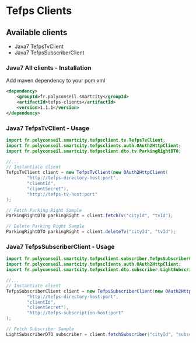 # Tefps Clients

## Available clients

- Java7 TefpsTvClient
- Java7 TefpsSubscriberClient

### Java7 All clients - Installation

Add maven dependency to your pom.xml

```xml
<dependency>
    <groupId>fr.polyconseil.smartcity</groupId>
    <artifactId>tefps-clients</artifactId>
    <version>1.1.1</version>
</dependency>
```


### Java7 TefpsTvClient - Usage

```java
import fr.polyconseil.smartcity.tefpsclient.tv.TefpsTvClient;
import fr.polyconseil.smartcity.tefpsclients.auth.OAuth2HttpClient;
import fr.polyconseil.smartcity.tefpsclient.dto.tv.ParkingRightDTO;

//...
// Instantiate client
TefpsTvClient client = new TefpsTvClient(new OAuth2HttpClient(
        "http://tefps-directory-host:port",
        "clientId",
        "clientSecret"),
        "http://tefps-tv-host:port"
);

// Fetch Parking Right Sample
ParkingRightDTO parkingRight = client.fetchTv("cityId", "tvId");

// Delete Parking Right Sample
ParkingRightDTO parkingRight = client.deleteTv("cityId", "tvId");
```


### Java7 TefpsSubscriberClient - Usage

```java
import fr.polyconseil.smartcity.tefpsclient.subscriber.TefpsSubscriberClient;
import fr.polyconseil.smartcity.tefpsclients.auth.OAuth2HttpClient;
import fr.polyconseil.smartcity.tefpsclient.dto.subscriber.LightSubscriberDTO;

//...
// Instantiate client
TefpsSubscriberClient client = new TefpsSubscriberClient(new OAuth2HttpClient(
        "http://tefps-directory-host:port",
        "clientId",
        "clientSecret"),
        "http://tefps-subscription-host:port"
);

// Fetch Subscriber Sample
LightSubscriberDTO subscriber = client.fetchSubscriber("cityId", "subscriberId");
```